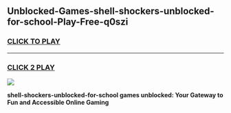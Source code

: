 
## Unblocked-Games-shell-shockers-unblocked-for-school-Play-Free-q0szi
<h3>
<a href="https://premium76.site?title=shell-shockers-unblocked-for-school&ref=18A1">CLICK TO PLAY</a></h3>
<hr>

<h3>
<a href="https://premium76.site?title=shell-shockers-unblocked-for-school&ref=18A1">CLICK 2 PLAY</a>
  
</h3>

<a href="https://premium76.site?title=shell-shockers-unblocked-for-school&ref=18A1"><img src="https://clearcache.store/games.png"></a>


**shell-shockers-unblocked-for-school games unblocked: Your Gateway to Fun and Accessible Online Gaming**
